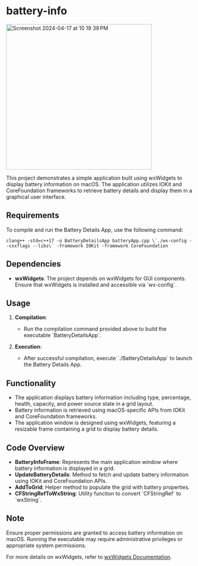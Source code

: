 # battery-info
<img width="392" alt="Screenshot 2024-04-17 at 10 19 39 PM" src="https://github.com/Vigneshk5/battery-info/assets/97999742/88f64af0-7810-480f-abd2-4a0196415b81">


This project demonstrates a simple application built using wxWidgets to display battery information on macOS. The application utilizes IOKit and CoreFoundation frameworks to retrieve battery details and display them in a graphical user interface.

## Requirements

To compile and run the Battery Details App, use the following command:


```console
clang++ -std=c++17 -o BatteryDetailsApp batteryApp.cpp \`./wx-config --cxxflags --libs\` -framework IOKit -framework CoreFoundation
```


## Dependencies

- **wxWidgets**: The project depends on wxWidgets for GUI components. Ensure that wxWidgets is installed and accessible via \`wx-config\`.

## Usage

1. **Compilation**:
   - Run the compilation command provided above to build the executable \`BatteryDetailsApp\`.

2. **Execution**:
   - After successful compilation, execute \`./BatteryDetailsApp\` to launch the Battery Details App.

## Functionality

- The application displays battery information including type, percentage, health, capacity, and power source state in a grid layout.
- Battery information is retrieved using macOS-specific APIs from IOKit and CoreFoundation frameworks.
- The application window is designed using wxWidgets, featuring a resizable frame containing a grid to display battery details.

## Code Overview

- **BatteryInfoFrame**: Represents the main application window where battery information is displayed in a grid.
- **UpdateBatteryDetails**: Method to fetch and update battery information using IOKit and CoreFoundation APIs.
- **AddToGrid**: Helper method to populate the grid with battery properties.
- **CFStringRefToWxString**: Utility function to convert \`CFStringRef\` to \`wxString\`.

## Note

Ensure proper permissions are granted to access battery information on macOS. Running the executable may require administrative privileges or appropriate system permissions.

For more details on wxWidgets, refer to [wxWidgets Documentation](https://docs.wxwidgets.org/).

